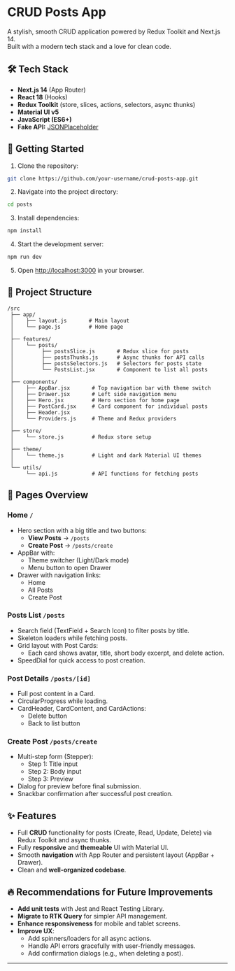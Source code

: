 # CRUD Posts App

A stylish, smooth CRUD application powered by Redux Toolkit and Next.js 14.  
Built with a modern tech stack and a love for clean code.

## 🛠 Tech Stack

- **Next.js 14** (App Router)
- **React 18** (Hooks)
- **Redux Toolkit** (store, slices, actions, selectors, async thunks)
- **Material UI v5**
- **JavaScript (ES6+)**
- **Fake API:** [JSONPlaceholder](https://jsonplaceholder.typicode.com)

## 🚀 Getting Started

1. Clone the repository:

```bash
git clone https://github.com/your-username/crud-posts-app.git
```

2. Navigate into the project directory:

```bash
cd posts
```

3. Install dependencies:

```bash
npm install
```

4. Start the development server:

```bash
npm run dev
```

5. Open [http://localhost:3000](http://localhost:3000) in your browser.

## 📁 Project Structure

```plaintext
/src
 ├── app/
 │    ├── layout.js       # Main layout
 │    └── page.js         # Home page
 │
 ├── features/
 │    └── posts/
 │         ├── postsSlice.js       # Redux slice for posts
 │         ├── postsThunks.js      # Async thunks for API calls
 │         ├── postsSelectors.js   # Selectors for posts state
 │         └── PostsList.jsx       # Component to list all posts
 │
 ├── components/
 │    ├── AppBar.jsx       # Top navigation bar with theme switch
 │    ├── Drawer.jsx       # Left side navigation menu
 │    ├── Hero.jsx         # Hero section for home page
 │    ├── PostCard.jsx     # Card component for individual posts
 │    ├── Header.jsx
 │    └── Providers.js     # Theme and Redux providers
 │    
 ├── store/
 │    └── store.js         # Redux store setup
 │
 ├── theme/
 │    └── theme.js         # Light and dark Material UI themes
 │
 └── utils/
      └── api.js           # API functions for fetching posts
```

## 🧭 Pages Overview

### Home `/`
- Hero section with a big title and two buttons:
  - **View Posts** → `/posts`
  - **Create Post** → `/posts/create`
- AppBar with:
  - Theme switcher (Light/Dark mode)
  - Menu button to open Drawer
- Drawer with navigation links:
  - Home
  - All Posts
  - Create Post

### Posts List `/posts`
- Search field (TextField + Search Icon) to filter posts by title.
- Skeleton loaders while fetching posts.
- Grid layout with Post Cards:
  - Each card shows avatar, title, short body excerpt, and delete action.
- SpeedDial for quick access to post creation.

### Post Details `/posts/[id]`
- Full post content in a Card.
- CircularProgress while loading.
- CardHeader, CardContent, and CardActions:
  - Delete button
  - Back to list button

### Create Post `/posts/create`
- Multi-step form (Stepper):
  - Step 1: Title input
  - Step 2: Body input
  - Step 3: Preview
- Dialog for preview before final submission.
- Snackbar confirmation after successful post creation.

## ✨ Features

- Full **CRUD** functionality for posts (Create, Read, Update, Delete) via Redux Toolkit and async thunks.
- Fully **responsive** and **themeable** UI with Material UI.
- Smooth **navigation** with App Router and persistent layout (AppBar + Drawer).
- Clean and **well-organized codebase**.

## 🔥 Recommendations for Future Improvements

- **Add unit tests** with Jest and React Testing Library.
- **Migrate to RTK Query** for simpler API management.
- **Enhance responsiveness** for mobile and tablet screens.
- **Improve UX**:
  - Add spinners/loaders for all async actions.
  - Handle API errors gracefully with user-friendly messages.
  - Add confirmation dialogs (e.g., when deleting a post).

---


